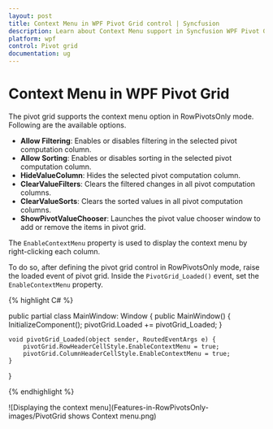 ```yaml
---
layout: post
title: Context Menu in WPF Pivot Grid control | Syncfusion
description: Learn about Context Menu support in Syncfusion WPF Pivot Grid control and more.
platform: wpf
control: Pivot grid
documentation: ug
---
```


# Context Menu in WPF Pivot Grid

The pivot grid supports the context menu option in RowPivotsOnly mode. Following are the available options.

* **Allow Filtering**: Enables or disables filtering in the selected pivot computation column.
* **Allow Sorting**: Enables or disables sorting in the selected pivot computation column.
* **HideValueColumn**: Hides the selected pivot computation column.
* **ClearValueFilters**: Clears the filtered changes in all pivot computation columns.
* **ClearValueSorts**: Clears the sorted values in all pivot computation columns.
* **ShowPivotValueChooser**: Launches the pivot value chooser window to add or remove the items in pivot grid.

The `EnableContextMenu` property is used to display the context menu by right-clicking each column.

To do so, after defining the pivot grid control in RowPivotsOnly mode, raise the loaded event of pivot grid. Inside the `PivotGrid_Loaded()` event, set the `EnableContextMenu` property.

{% highlight C# %}

public partial class MainWindow: Window {
    public MainWindow() {
        InitializeComponent();
        pivotGrid.Loaded += pivotGrid_Loaded;
    }

    void pivotGrid_Loaded(object sender, RoutedEventArgs e) {
        pivotGrid.RowHeaderCellStyle.EnableContextMenu = true;
        pivotGrid.ColumnHeaderCellStyle.EnableContextMenu = true;
    }
}

{% endhighlight %}

![Displaying the context menu](Features-in-RowPivotsOnly-images/PivotGrid shows Context menu.png)
